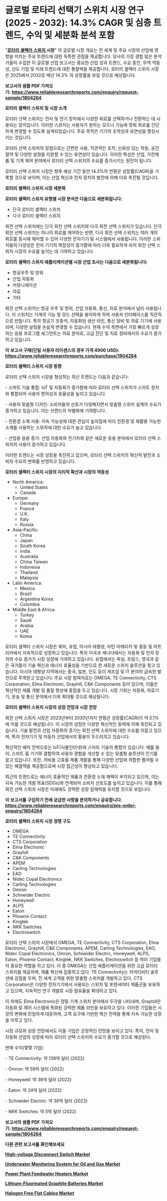 <p><h1>글로벌 로타리 선택기 스위치 시장 연구(2025 - 2032): 14.3% CAGR 및 심층 트렌드, 수익 및 세분화 분석 포함</h1></p><p>"<strong><a href="https://www.reliableresearchreports.com/rotary-selector-switches-r1804264?utm_campaign=106&utm_medium=7&utm_source=Github&utm_content=ia&utm_term=14022025&utm_id=rotary-selector-switches">로터리 셀렉터 스위치&nbsp;</a></strong><strong>시장</strong>" 의 글로벌 시장 개요는 전 세계 및 주요 시장의 산업에 영향을 미치는 주요 트렌드에 대한 독특한 관점을 제공합니다. 당사의 가장 경험 많은 분석가들이 수집한 이 글로벌 산업 보고서는 중요한 산업 성과 트렌드, 수요 동인, 무역 역동성, 선도 기업 및 미래 트렌드에 대한 통찰력을 제공합니다. 로터리 셀렉터 스위치 시장은 2025에서 2032로 매년 14.3% 의 성장률을 보일 것으로 예상됩니다.&nbsp;</p>
<p><strong>보고서의 샘플 PDF 가져오기:&nbsp;<a href="https://www.reliableresearchreports.com/enquiry/request-sample/1804264?utm_campaign=106&utm_medium=7&utm_source=Github&utm_content=ia&utm_term=14022025&utm_id=rotary-selector-switches">https://www.reliableresearchreports.com/enquiry/request-sample/1804264</a></strong></p>
<p><strong>로터리 셀렉터 스위치 및 시장 소개</strong></p>
<p><p>로터리 선택 스위치는 전자 및 전기 장치에서 다양한 회로를 선택하거나 전환하는 데 사용되는 장치입니다. 이러한 스위치는 사용자가 원하는 모드나 기능에 맞춰 회로를 간단하게 변경할 수 있도록 설계되었습니다. 주요 목적은 기기의 조작성과 유연성을 향상시키는 것입니다. </p><p>로터리 선택 스위치의 장점으로는 간편한 사용, 직관적인 조작, 신뢰성 있는 작동, 공간 절약 및 다양한 설정을 지원할 수 있는 유연성이 있습니다. 이러한 특성은 산업, 가전제품 및 기계 제어 분야에서 로터리 선택 스위치의 수요를 증가시키는 원인이 됩니다. </p><p>로터리 선택 스위치 시장은 향후 예상 기간 동안 14.3%의 연평균 성장률(CAGR)을 기록할 것으로 보이며, 이는 산업 혁신과 전자 장치의 발전에 의해 더욱 촉진될 것입니다.</p></p>
<p><strong>로터리 셀렉터 스위치 시장 세분화</strong></p>
<p><strong>로터리 셀렉터 스위치 유형별 시장 분석은 다음으로 세분화됩니다:</strong></p>
<p><ul><li>단극 로터리 셀렉터 스위치</li><li>다극 로터리 셀렉터 스위치</li></ul></p>
<p><p>회전 선택 스위치에는 단극 회전 선택 스위치와 다극 회전 선택 스위치가 있습니다. 단극 회전 선택 스위치는 하나의 회로를 제어하는 반면, 다극 회전 선택 스위치는 여러 개의 회로를 동시에 제어할 수 있어 다양한 전자기기 및 시스템에서 사용됩니다. 이러한 스위치들의 다양성은 전자 기기의 복잡성이 증가함에 따라 더욱 필요하게 되어 회전 선택 스위치 시장의 수요를 높이는 데 기여하고 있습니다.</p></p>
<p><strong>로터리 셀렉터 스위치 애플리케이션별 시장 산업 조사는 다음으로 세분화됩니다:</strong></p>
<p><ul><li>항공우주 및 방위</li><li>산업 자동화</li><li>커뮤니케이션</li><li>의료</li><li>기타</li></ul></p>
<p><p>회전 선택 스위치는 항공 우주 및 방위, 산업 자동화, 통신, 의료 분야에서 널리 사용됩니다. 이 스위치는 기계의 기능 및 모드 선택을 용이하게 하여 사용자 인터페이스를 직관적으로 만듭니다. 특히 항공기 조종석, 자동화된 생산 라인, 통신 장비 및 의료 기기에 사용되며, 다양한 설정을 손쉽게 변경할 수 있습니다. 현재 수익 측면에서 가장 빠르게 성장하는 응용 프로그램 세그먼트는 의료 분야로, 고급 진단 및 치료 장비에서의 수요가 증가하고 있습니다.</p></p>
<p><strong>이 보고서 구매(단일 사용자 라이센스의 경우 가격 4900 USD): <a href="https://www.reliableresearchreports.com/purchase/1804264?utm_campaign=106&utm_medium=7&utm_source=Github&utm_content=ia&utm_term=14022025&utm_id=rotary-selector-switches">https://www.reliableresearchreports.com/purchase/1804264</a></strong></p>
<p><strong>로터리 셀렉터 스위치 시장 동향</strong></p>
<p><p>로터리 선택 스위치 시장을 형성하는 최신 트렌드는 다음과 같습니다:</p><p>- 스마트 기술 통합: IoT 및 자동화가 증가함에 따라 로터리 선택 스위치가 스마트 장치와 통합되어 사용자 편의성과 효율성을 높이고 있습니다.</p><p>- 사용자 맞춤형 디자인: 소비자들의 선호가 다양해지면서 맞춤형 스위치 설계의 수요가 증가하고 있습니다. 이는 브랜드의 차별화에 기여합니다.</p><p>- 친환경 소재 사용: 지속 가능성에 대한 관심이 높아짐에 따라 친환경 및 재활용 가능한 소재를 사용하는 스위치에 대한 수요가 늘고 있습니다.</p><p>- 산업용 응용 증가: 산업 자동화와 전기차와 같은 새로운 응용 분야에서 로터리 선택 스위치의 사용이 증가하고 있습니다.</p><p>이러한 트렌드는 시장 성장을 촉진하고 있으며, 로터리 선택 스위치의 혁신적 발전과 소비자 수요의 변화를 반영하고 있습니다.</p></p>
<p><strong>로터리 셀렉터 스위치 시장의 지리적 확산과 시장의 역동성</strong></p>
<p><ul>
    <li>
        North America:
        <ul>
            <li>United States</li>
            <li>Canada</li>
        </ul>
    </li>
    <li>
        Europe:
        <ul>
            <li>Germany</li>
            <li>France</li>
            <li>U.K.</li>
            <li>Italy</li>
            <li>Russia</li>
        </ul>
    </li>
    <li>
        Asia-Pacific:
        <ul>
            <li>China</li>
            <li>Japan</li>
            <li>South Korea</li>
            <li>India</li>
            <li>Australia</li>
            <li>China Taiwan</li>
            <li>Indonesia</li>
            <li>Thailand</li>
            <li>Malaysia</li>
        </ul>
    </li>
    <li>
        Latin America:
        <ul>
            <li>Mexico</li>
            <li>Brazil</li>
            <li>Argentina Korea</li>
            <li>Colombia</li>
        </ul>
    </li>
    <li>
        Middle East & Africa:
        <ul>
            <li>Turkey</li>
            <li>Saudi</li>
            <li>Arabia</li>
            <li>UAE</li>
            <li>Korea</li>
        </ul>
    </li>
    </ul></p>
<p><p>로터리 셀렉터 스위치 시장은 북미, 유럽, 아시아 태평양, 라틴 아메리카 및 중동 및 아프리카에서 지속적으로 성장하고 있습니다. 특히 미국과 캐나다에서는 자동화 및 전자 장치의 수요 증가가 시장 성장에 기여하고 있습니다. 유럽에서는 독일, 프랑스, 영국과 같은 국가들이 기술 혁신과 에너지 효율성을 기반으로 한 새로운 스위치 솔루션을 찾고 있습니다. 아시아 태평양 지역에서는 중국, 일본, 인도 등이 제조업 및 IT 분야의 급속한 발전으로 주목받고 있습니다. 주요 시장 참여자로는 OMEGA, TE Connectivity, CTS Corporation, Elma Electronic, Grayhill, C&K Components 등이 있으며, 이들은 혁신적인 제품 개발 및 품질 향상에 중점을 두고 있습니다. 시장 기회는 자동화, 의료기기, 운송 및 통신 분야에서 더욱 확대될 것으로 예상됩니다.</p></p>
<p><strong>로터리 셀렉터 스위치 시장의 성장 전망과 시장 전망</strong></p>
<p><p>회전 선택 스위치 시장은 2023년부터 2030년까지 연평균 성장률(CAGR)이 약 5.1%에 이를 것으로 예상됩니다. 이 시장의 성장은 다양한 혁신적인 동력에 의해 촉진되고 있습니다. 기술 발전과 산업 자동화의 증가는 회전 선택 스위치에 대한 수요를 이끌고 있으며, 특히 전자기기 및 자동차 산업에서의 활용이 두드러지고 있습니다.</p><p>혁신적인 배치 전략으로는 IoT(사물인터넷)와 스마트 기술의 통합이 있습니다. 예를 들어, 스마트 홈 기기와 결합하여 사용자 경험을 개선할 수 있는 맞춤형 솔루션이 인기를 끌고 있습니다. 또한, 저비용 고효율 제품 개발을 통해 다양한 산업에 적합한 풀어될 수 있는 해결책을 제공함으로써 시장 접근성이 향상되고 있습니다.</p><p>최근의 트렌드로는 에너지 효율적인 제품과 친환경 소재 채택이 부각되고 있으며, 이는 지속 가능한 개발 목표(SDGs)와 연계되어 소비자 선호도를 높이고 있습니다. 이를 통해 회전 선택 스위치 시장은 미래에도 강력한 성장 잠재력을 유지할 것으로 보입니다.</p></p>
<p><strong>이 보고서를 구입하기 전에 궁금한 사항을 문의하거나 공유합니다. <a href="https://www.reliableresearchreports.com/enquiry/pre-order-enquiry/1804264?utm_campaign=106&utm_medium=7&utm_source=Github&utm_content=ia&utm_term=14022025&utm_id=rotary-selector-switches">https://www.reliableresearchreports.com/enquiry/pre-order-enquiry/1804264</a></strong></p>
<p><strong>로터리 셀렉터 스위치 시장 경쟁 구도</strong></p>
<p><ul><li>OMEGA</li><li>TE Connectivity</li><li>CTS Corporation</li><li>Elma Electronic</li><li>Grayhill</li><li>C&K Components</li><li>APEM</li><li>Carling Technologies</li><li>EAO</li><li>Nidec Copal Electronics</li><li>Carling Technologies</li><li>Omron</li><li>Schneider Electric</li><li>Honeywell</li><li>ALPS</li><li>Eaton</li><li>Phoenix Contact</li><li>Kingtek</li><li>NKK Switches</li><li>Electroswitch</li></ul></p>
<p><p>로터리 선택 스위치 시장에서 OMEGA, TE Connectivity, CTS Corporation, Elma Electronic, Grayhill, C&K Components, APEM, Carling Technologies, EAO, Nidec Copal Electronics, Omron, Schneider Electric, Honeywell, ALPS, Eaton, Phoenix Contact, Kingtek, NKK Switches, Electroswitch 등 여러 기업들이 중요한 역할을 하고 있다. 이 중 OMEGA는 산업 애플리케이션을 위한 고급 로터리 스위치를 제공하며, 제품 혁신에 집중하고 있다. TE Connectivity는 커넥티비티 솔루션에 강점을 두며, 전 세계 고객을 위한 맞춤형 스위치를 개발하고 있다. CTS Corporation은 다양한 전자기기에서 사용되는 스위치 및 포텐셔미터 제품군을 보유하고 있으며, 지속적인 연구 개발로 시장 점유율을 확대하고 있다.</p><p>이 외에도 Elma Electronic은 정밀 기계 스위치 분야에서 두각을 나타내며, Grayhill은 자동화 및 제어 시스템에 특화된 강력한 제품 라인을 보유하고 있다. 이러한 기업들은 시장의 변화에 민첩하게 대응하며, 고객 요구에 기반한 혁신 전략을 통해 지속 가능한 성장을 이루고 있다.</p><p>시장 규모와 성장 전망에서도 이들 기업은 긍정적인 전망을 보이고 있다. 특히, 전자 및 자동화 산업의 성장에 따라 로터리 선택 스위치의 수요가 증가할 것으로 예상된다.</p><p>판매 수익(몇몇 기업):</p><p>- TE Connectivity: 약 138억 달러 (2022)</p><p>- Omron: 약 59억 달러 (2022)</p><p>- Honeywell: 약 36억 달러 (2022) </p><p>- Eaton: 약 24억 달러 (2022)  </p><p>- Schneider Electric: 약 36억 달러 (2022) </p><p>- NKK Switches: 약 5억 달러 (2022)</p></p>
<p><strong>보고서의 샘플 PDF 가져오기:&nbsp;<a href="https://www.reliableresearchreports.com/enquiry/request-sample/1804264?utm_campaign=106&utm_medium=7&utm_source=Github&utm_content=ia&utm_term=14022025&utm_id=rotary-selector-switches">https://www.reliableresearchreports.com/enquiry/request-sample/1804264</a></strong></p>
<p><strong></strong></p>
<p><strong></strong></p>
<p><strong></strong></p>
<p><strong></strong></p>
<p><strong>다른 관련 보고서를 확인해보세요</strong></p>
<p><strong><p><a href="https://github.com/saroarmaicky/Market-Research-Report-List-1/blob/main/high-voltage-disconnect-switch-market.md?utm_campaign=106&utm_medium=7&utm_source=Github&utm_content=ia&utm_term=14022025&utm_id=rotary-selector-switches">High-voltage Disconnect Switch Market</a></p><p><a href="https://github.com/ahamdyzabira4/Market-Research-Report-List-1/blob/main/underwater-monitoring-system-for-oil-and-gas-market.md?utm_campaign=106&utm_medium=7&utm_source=Github&utm_content=ia&utm_term=14022025&utm_id=rotary-selector-switches">Underwater Monitoring System for Oil and Gas Market</a></p><p><a href="https://github.com/klaassenmackenzie6/Market-Research-Report-List-1/blob/main/power-plant-feedwater-heaters-market.md?utm_campaign=106&utm_medium=7&utm_source=Github&utm_content=ia&utm_term=14022025&utm_id=rotary-selector-switches">Power Plant Feedwater Heaters Market</a></p><p><a href="https://github.com/jenithschijf/Market-Research-Report-List-1/blob/main/lithium-fluorinated-graphite-batteries-market.md?utm_campaign=106&utm_medium=7&utm_source=Github&utm_content=ia&utm_term=14022025&utm_id=rotary-selector-switches">Lithium-Fluorinated Graphite Batteries Market</a></p><p><a href="https://github.com/saoutiguarro/Market-Research-Report-List-1/blob/main/halogen-free-flat-cables-market.md?utm_campaign=106&utm_medium=7&utm_source=Github&utm_content=ia&utm_term=14022025&utm_id=rotary-selector-switches">Halogen Free Flat Cables Market</a></p></strong></p>
<p></p>